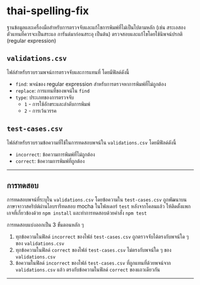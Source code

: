 # thai-spelling-fix

ฐานข้อมูลและเครื่องมือสำหรับการตรวจจับและแก้ไขการพิมพ์ที่ไม่เป็นไปตามหลัก (เช่น สระเอสองตัวแทนที่ควรจะเป็นสระแอ การันต์มาก่อนสระอุ เป็นต้น) ตรวจสอบและแก้ไขโดยใช้นิพจน์ปรกติ (regular expression)

## `validations.csv`

ไฟล์สำหรับรวบรวมพจน์การตรวจจับและการแทนที่ โดยมีฟิลด์ดังนี้
- `find`: พจน์ของ regular expression สำหรับการตรวจหาการพิมพ์ที่ไม่ถูกต้อง
- `replace`: การแทนที่ของพจน์ใน `find`
- `type`: ประเภทของการตรวจจับ
  - `1` - การใช้อักขระและลำดับการพิมพ์
  - `2` - การเว้นวรรค

## `test-cases.csv`

ไฟล์สำหรับรวบรวมข้อความที่ใช้ในการทดสอบพจน์ใน `validations.csv` โดยมีฟิลด์ดังนี้
- `incorrect`: ข้อความการพิมพ์ที่ไม่ถูกต้อง
- `correct`: ข้อความการพิมพ์ที่ถูกต้อง

---

## การทดสอบ

การทดสอบพจน์ที่ระบุใน `validations.csv` โดยข้อความใน `test-cases.csv` ถูกพัฒนาบนภาษาจาวาสคริปต์ผ่านไลบรารีทดสอบ mocha ในโฟลเดอร์ `test` หลังจากโคลนแล้ว ให้ติดตั้งแพกเกจที่เกี่ยวข้องด้วย `npm install` และทำการทดสอบด้วยคำสั่ง `npm test`

การทดสอบแบ่งออกเป็น 3 ขั้นตอนหลัก ๆ
1. ทุกข้อความในฟิลด์ `incorrect` ของไฟล์ `test-cases.csv` ถูกตรวจจับได้ตรงกับพจน์ใด ๆ ของ `validations.csv`
2. ทุกข้อความในฟิลด์ `correct` ของไฟล์ `test-cases.csv` ไม่ตรงกับพจน์ใด ๆ ของ `validations.csv`
3. ข้อความในฟิลด์ `incorrect` ของไฟล์ `test-cases.csv` ที่ถูกแทนที่ด้วยพจน์จาก `validations.csv` แล้ว ตรงกับข้อความในฟิลด์ `correct` ของแถวเดียวกัน

---
